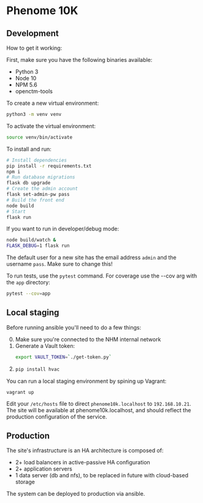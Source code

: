 # Phenome 10K

## Development

How to get it working:

First, make sure you have the following binaries available:
 - Python 3
 - Node 10
 - NPM 5.6
 - openctm-tools

To create a new virtual environment:

```bash
python3 -m venv venv
```

To activate the virtual environment:

```bash
source venv/bin/activate
```

To install and run:

```bash
# Install dependencies
pip install -r requirements.txt
npm i
# Run database migrations
flask db upgrade
# Create the admin account
flask set-admin-pw pass
# Build the front end
node build
# Start
flask run
```

If you want to run in developer/debug mode:

```bash
node build/watch &
FLASK_DEBUG=1 flask run
```

The default user for a new site has the email address `admin` and the username `pass`.
Make sure to change this!

To run tests, use the `pytest` command. For coverage use the --cov arg with the `app` directory:

```bash
pytest --cov=app
```

## Local staging

Before running ansible you'll need to do a few things:

0. Make sure you're connected to the NHM internal network
1. Generate a Vault token:
   ```bash
   export VAULT_TOKEN=`./get-token.py`
   ```
2. ```bash
   pip install hvac
   ```

You can run a local staging environment by spining up Vagrant:

```
vagrant up
```

Edit your `/etc/hosts` file to direct `phenome10k.localhost` to `192.168.10.21`.
The site will be available at phenome10k.localhost, and should reflect the production configuration
of the service.

## Production

The site's infrastructure is an HA architecture is composed of:
 - 2+ load balancers in active-passive HA configuration
 - 2+ application servers
 - 1 data server (db and nfs), to be replaced in future with cloud-based storage

The system can be deployed to production via ansible.